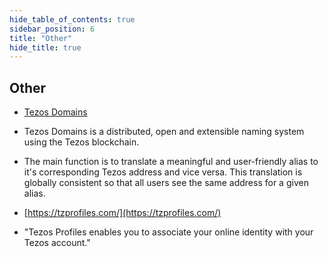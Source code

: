 ```yaml
---
hide_table_of_contents: true
sidebar_position: 6
title: "Other"
hide_title: true
---
```

## Other

* [Tezos Domains](https://tezos.domains/%20)

* Tezos Domains is a distributed, open and extensible naming system using the Tezos blockchain. 

* The main function is to translate a meaningful and user-friendly alias to it's corresponding Tezos address and vice versa. This translation is globally consistent so that all users see the same address for a given alias.

* [https://tzprofiles.com/](https://tzprofiles.com/)

* "Tezos Profiles enables you to associate your online identity with your Tezos account."



